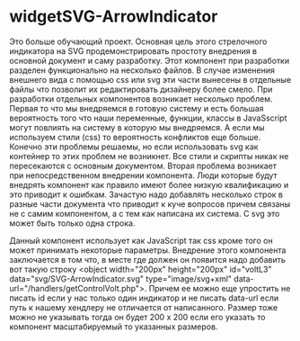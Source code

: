 # widgetSVG-ArrowIndicator
Это больше обучающий проект. Основная цель этого стрелочного индикатора на SVG продемонстрировать простоту внедрения в основной документ и саму разработку.
Этот компонент при разработки разделен функционально на несколько файлов. В случае изменения внешнего вида с помощью css или svg эти части вынесены в отдельные файлы что
позволит их редактировать дизайнеру более смело.
При разработки отдельных компонентов возникает несколько проблем. Первая то что мы внедряемся в готовую систему и есть большая вероятность
того что наши переменные, функции, классы в JavaSscript могут повлиять на систему в которую мы внедряемся. А если мы используем стили (css)
то вероятность конфликтов еще больше. Конечно эти проблемы решаемы, но если использовать svg как контейнер то этих проблем не возникнет.
Все стили и скрипты никак не пересекаются с основным документом. Вторая проблема возникает при непосредственном внедрении компонента. Люди которые
будут внедрять компонент как правило имеют более низкую квалификацию и это приводит к ошибкам. Зачастую надо добавлять несколько строк в разные части документа
что приводит к куче вопросов причем связаны не с самим компонентом, а с тем как написана их система. С svg это может быть только одна строка.

Данный компонент использует как JavaScript так css кроме того он может принимать некоторые параметры. Внедрение этого компонента заключается в том что,
в месте где должен он появится надо добавить вот такую строку &lt;object width="200px" height="200px" id="voltL3" data="svg/SVG-ArrowIndicator.svg" type="image/svg+xml" data-url="/handlers/getControlVolt.php"&gt;.
Причем ее можно еще упростить не писать id если у нас только один индикатор и не писать data-url если путь к нашему хендлеру не отличается от написанного.
Размер тоже можно не указывать тогда он будет 200 х 200 если его указать то компонент масштабируемый то указанных размеров.

